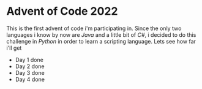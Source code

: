 # Advent of Code 2022

This is the first advent of code i'm participating in. Since the only two languages i know by now are *Java* and a little bit of *C#*, i decided to do this challenge in *Python* in order to learn a scripting language. Lets see how far i'll get

* Day 1 done
* Day 2 done
* Day 3 done
* Day 4 done
